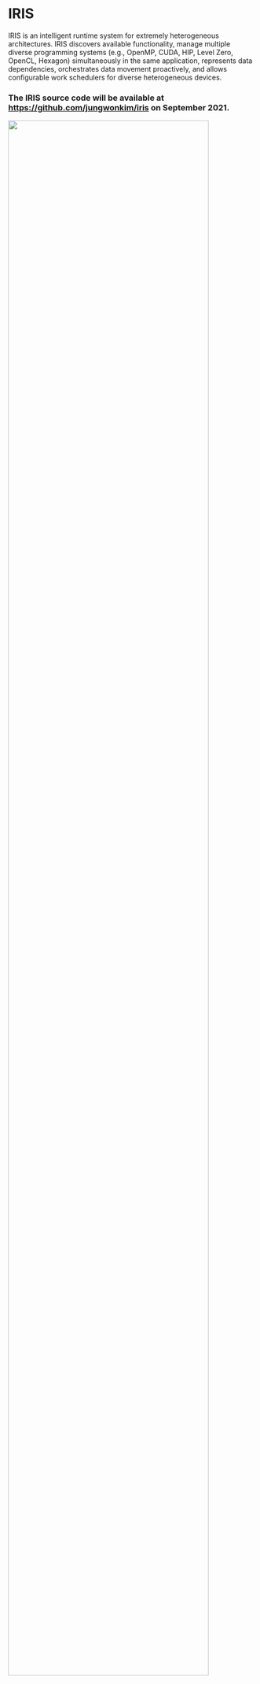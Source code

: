 # IRIS

IRIS is an intelligent runtime system for extremely heterogeneous architectures. IRIS discovers available functionality, manage multiple diverse programming
systems (e.g., OpenMP, CUDA, HIP, Level Zero, OpenCL, Hexagon) simultaneously in the same application, represents data dependencies, orchestrates data movement proactively, and allows configurable work schedulers for diverse heterogeneous devices.

### The IRIS source code will be available at https://github.com/jungwonkim/iris on September 2021.

<img src="https://raw.githubusercontent.com/jungwonkim/iris/main/docs/iris.png" width="90%">

